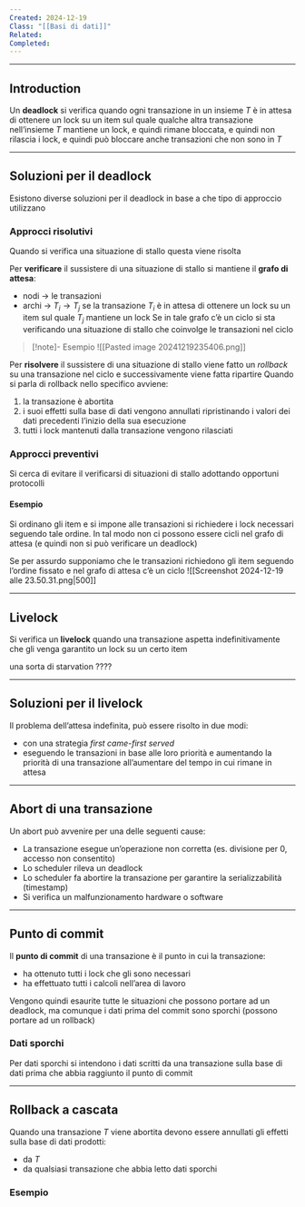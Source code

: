 ```yaml
---
Created: 2024-12-19
Class: "[[Basi di dati]]"
Related: 
Completed:
---
```

---
## Introduction
Un **deadlock** si verifica quando ogni transazione in un insieme $T$ è in attesa di ottenere un lock su un item sul quale qualche altra transazione nell’insieme $T$ mantiene un lock, e quindi rimane bloccata, e quindi non rilascia i lock, e quindi può bloccare anche transazioni che non sono in $T$

---
## Soluzioni per il deadlock
Esistono diverse soluzioni per il deadlock in base a che tipo di approccio utilizzano

### Approcci risolutivi
Quando si verifica una situazione di stallo questa viene risolta

Per **verificare** il sussistere di una situazione di stallo si mantiene il **grafo di attesa**:
- nodi → le transazioni
- archi → $T_{i}\longrightarrow T_{j}$ se la transazione $T_{i}$ è in attesa di ottenere un lock su un item sul quale $T_{j}$ mantiene un lock
Se in tale grafo c’è un ciclo si sta verificando una situazione di stallo che coinvolge le transazioni nel ciclo

>[!note]- Esempio
>![[Pasted image 20241219235406.png]]

Per **risolvere** il sussistere di una situazione di stallo viene fatto un *rollback* su una transazione nel ciclo e successivamente viene fatta ripartire
Quando si parla di rollback nello specifico avviene:
1. la transazione è abortita
2. i suoi effetti sulla base di dati vengono annullati ripristinando i valori dei dati precedenti l’inizio della sua esecuzione
3. tutti i lock mantenuti dalla transazione vengono rilasciati

### Approcci preventivi
Si cerca di evitare il verificarsi di situazioni di stallo adottando opportuni protocolli

#### Esempio
Si ordinano gli item e si impone alle transazioni si richiedere i lock necessari seguendo tale ordine. In tal modo non ci possono essere cicli nel grafo di attesa (e quindi non si può verificare un deadlock)

Se per assurdo supponiamo che le transazioni richiedono gli item seguendo l’ordine fissato e nel grafo di attesa c’è un ciclo
![[Screenshot 2024-12-19 alle 23.50.31.png|500]]

---
## Livelock
Si verifica un **livelock** quando una transazione aspetta indefinitivamente che gli venga garantito un lock su un certo item

una sorta di starvation ????

---
## Soluzioni per il livelock
Il problema dell’attesa indefinita, può essere risolto in due modi:
- con una strategia *first came-first served*
- eseguendo le transazioni in base alle loro priorità e aumentando la priorità di una transazione all’aumentare del tempo in cui rimane in attesa

---
## Abort di una transazione
Un abort può avvenire per una delle seguenti cause:
- La transazione esegue un’operazione non corretta (es. divisione per 0, accesso non consentito)
- Lo scheduler rileva un deadlock
- Lo scheduler fa abortire la transazione per garantire la serializzabilità (timestamp)
- Si verifica un malfunzionamento hardware o software

---
## Punto di commit
Il **punto di commit** di una transazione è il punto in cui la transazione:
- ha ottenuto tutti i lock che gli sono necessari
- ha effettuato tutti i calcoli nell’area di lavoro

Vengono quindi esaurite tutte le situazioni che possono portare ad un deadlock, ma comunque i dati prima del commit sono sporchi (possono portare ad un rollback)

### Dati sporchi
Per dati sporchi si intendono i dati scritti da una transazione sulla base di dati prima che abbia raggiunto il punto di commit

---
## Rollback a cascata
Quando una transazione $T$ viene abortita devono essere annullati gli effetti sulla base di dati prodotti:
- da $T$
- da qualsiasi transazione che abbia letto dati sporchi

### Esempio